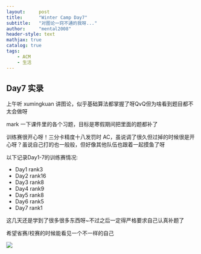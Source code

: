 ```yaml
---
layout:     post
title:      "Winter Camp Day7"
subtitle:   "对图论一窍不通的我呀..."
author:     "mental2008"
header-style: text
mathjax: true
catalog: true
tags:
    - ACM
    - 生活
---
```


## Day7 实录

上午听 xumingkuan 讲图论，似乎基础算法都掌握了呀QvQ但为啥看到题目都不太会做呀

mark 一下课件里的各个习题，目标是寒假期间把里面的题都补了

训练赛很开心呀！三分卡精度十八发罚时 AC，虽说调了很久但过掉的时候很是开心呀？虽说自己打的也一般般，但好像其他队伍也跟着一起摸鱼了呀

以下记录Day1-7的训练赛情况:

- Day1 rank3
- Day2 rank16
- Day3 rank8
- Day4 rank9
- Day5 rank8
- Day6 rank5
- Day7 rank1

这几天还是学到了很多很多东西呀~不过之后一定得严格要求自己认真补题了

希望省赛/校赛的时候能看见一个不一样的自己

![](https://raw.githubusercontent.com/mental2008/mental2008.github.io/master/img/post-pic-camp.jpg)